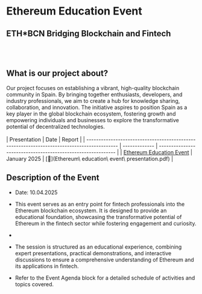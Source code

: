 # Ethereum Education Event
## ETH*BCN  Bridging Blockchain and Fintech
<br> </br>
## What is our project about? 
Our project focuses on establishing a vibrant, high-quality blockchain community in Spain. By bringing together enthusiasts, developers, and industry professionals, we aim to create a hub for knowledge sharing, collaboration, and innovation. The initiative aspires to position Spain as a key player in the global blockchain ecosystem, fostering growth and empowering individuals and businesses to explore the transformative potential of decentralized technologies.
<br> </br>
| Presentation                                                                                    | Date          | Report                                                       |
| ------------------------------------------------------------------------------------------- | ------------- | ------------------------------------------------------------ |
| [Ethereum Education Event]([https://codehawks.cyfrin.io/c/2024-11-giving-thanks](https://www.figma.com/deck/WuKSNgxYL4aIfXxJzB5FQB/Ethereum-education-event-presentation?node-id=1-510&t=BG3fQLb7wnmDhl10-1))        | January 2025 | [:page_facing_up:](Ethereum\ education\ event\ presentation.pdf)    | 
## Description of the Event
- Date: 10.04.2025

- This event serves as an entry point for fintech professionals into the Ethereum blockchain ecosystem. It is designed to provide an educational foundation, showcasing the transformative potential of Ethereum in the fintech sector while fostering engagement and curiosity.
- 
- The session is structured as an educational experience, combining expert presentations, practical demonstrations, and interactive discussions to ensure a comprehensive understanding of Ethereum and its applications in fintech.

- Refer to the Event Agenda block for a detailed schedule of activities and topics covered.

